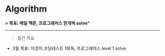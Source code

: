 # Algorithm
**> 목표: 매일 백준, 프로그래머스 한개씩 solve***

-----------------------
> 월간 목표
* 3월 목표: 이것이 코딩테스트 1회독, 프로그래머스 level 1 solve
